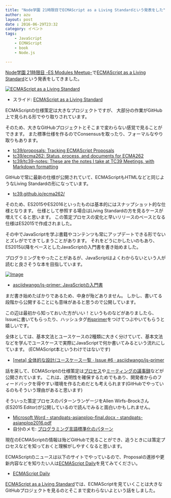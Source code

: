 ```yaml
---
title: "Node学園 21時限目でECMAScript as a Living Standardという発表をした"
author: azu
layout: post
date : 2016-06-29T23:32
category: イベント
tags:
    - JavaScript
    - ECMAScript
    - book
    - Node.js

---
```


[Node学園 21時限目 -ES Modules Meetup-](http://nodejs.connpass.com/event/34104/ "Node学園 21時限目 -ES Modules Meetup-")で[ECMAScript as a Living Standard](https://azu.github.io//slide/2016/node-es/ecmascript.html "ECMAScript as a Living Standard")という発表をしてきました。

[![ECMAScript as a Living Standard](https://monosnap.com/file/sWmJQbTd7YAKkFvPog7xozpPtHMOKF.png)](https://azu.github.io//slide/2016/node-es/ecmascript.html)

- スライド: [ECMAScript as a Living Standard](https://azu.github.io//slide/2016/node-es/ecmascript.html "ECMAScript as a Living Standard")

ECMAScriptの仕様策定は大きなプロジェクトですが、
大部分の作業がGitHub上で見られる形でやり取りされています。

そのため、大きなGitHubプロジェクトとそこまで変わらない感覚で見ることができます。
また標準仕様を作るのでConsensusを取ったり、フォーマルなやり取りもあります。

- [tc39/proposals: Tracking ECMAScript Proposals](https://github.com/tc39/proposals)
- [tc39/ecma262: Status, process, and documents for ECMA262](https://github.com/tc39/ecma262)
- [tc39/tc39-notes: These are the notes I take at TC39 Meetings, with Markdown formatting](https://github.com/tc39/tc39-notes/)

GitHubで常に最新の仕様が公開されていて、ECMAScriptもHTMLなどと同じようなLiving Standardの形になっています。

- [tc39.github.io/ecma262/](https://tc39.github.io/ecma262/ "ECMAScript® 2017 Language Specification")

そのため、ES2015やES2016といったものは基本的にはスナップショット的な仕様となります。
仕様として参照する場合はLiving Standardの方を見るケースが増えてくると思います。
この策定プロセスの変化と早いリリースのベースとなる仕様はES2015で作成されました。

その中でJavaScriptを学ぶ書籍やコンテンツも常にアップデートできる形でないとズレがでてきてしまうことがあります。
それをどうにかしたいのもあり、ES2015以降をベースとしたJavaScriptの入門書を書き始めました。

プログラミングをやったことがあるが、JavaScriptはよくわからないという人が読むと良さそうな本を目指しています。

[![Image](https://azu.github.io/slide/2016/node-es/img/js-primer.png)](https://github.com/asciidwango/js-primer "asciidwango/js-primer: JavaScriptの入門書")

- [asciidwango/js-primer: JavaScriptの入門書](https://github.com/asciidwango/js-primer "asciidwango/js-primer: JavaScriptの入門書")

まだ書き始めたばかりであるため、中身が殆どありません。
しかし、書いてる段階から公開することにも意味があると思うので公開しています。

この辺は最初から知っておいた方がいい！というものなどがありましたら、Issueに書いてもらったり、ハッシュタグ[#jsprimer](https://twitter.com/intent/tweet?hashtags=jsprimer)をつけてつぶやいてもらうと嬉しいです。

全体としては、基本文法とユースケースの2種類に大きく分けていて、基本文法などを学んでユースケースで実際にJavaScriptで何か書いてみるという流れにしています。
(ECMAScript本というわけではないです)

- [[meta] 全体的な設計/ユースケース一覧 · Issue #6 · asciidwango/js-primer](https://github.com/asciidwango/js-primer/issues/6 "[meta] 全体的な設計/ユースケース一覧 · Issue #6 · asciidwango/js-primer")

話を戻して、ECMAScriptの仕様策定は[プロセス](https://tc39.github.io/process-document/ "The TC39 Process")や[ミーティングの議事録](https://github.com/tc39/tc39-notes/)などが公開されています。
これは、透明性を確保するためでもあり、開発者からのフィードバックを得やすい環境を作るためだとも考えられます(GitHubでやっているのもそういう理由があると思います)

そういった策定プロセスのパターンランゲージをAllen Wirfs-Brockさん(ES2015 Editor)が公開しているので読んでみると面白いかもしれません。

- [Microsoft Word - standpats-asianplop-final.docx - standpats-asianplop2016.pdf](http://wirfs-brock.com/allen/files/papers/standpats-asianplop2016.pdf)
- 自分のメモ: [プログラミング言語標準化のパターン](https://gist.github.com/azu/47082cbcaf7cc7b2b2f2075afad1b025)

現在のECMAScriptの情報は殆どGitHubで見ることができ、追うときには策定プロセスなどを知っておくと理解がしやすくなると思います。

ECMAScriptのニュースは以下のサイトでやっているので、Proposalの進捗や更新内容などを知りたい人は[ECMAScript Daily](https://ecmascript-daily.github.io/ "ECMAScript Daily")を見てみてください。

- [ECMAScript Daily](https://ecmascript-daily.github.io/ "ECMAScript Daily")

[ECMAScript as a Living Standard](https://azu.github.io//slide/2016/node-es/ecmascript.html "ECMAScript as a Living Standard")では、ECMAScriptを見ていくことは大きなGitHubプロジェクトを見るのとそこまで変わらないよという話をしました。
